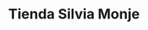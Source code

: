 ---
title: "Tienda Silvia Monje"
url: /santa-cruz-de-la-sierra/tienda-silvia-monje/
shop: comodidad
---